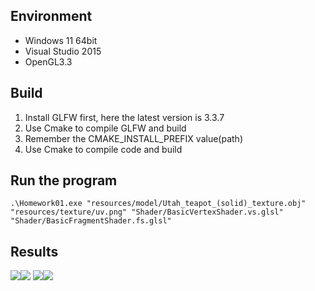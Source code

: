 ## Environment
- Windows 11 64bit
- Visual Studio 2015
- OpenGL3.3

## Build
1. Install GLFW first, here the latest version is 3.3.7
2. Use Cmake to compile GLFW and build
3. Remember the CMAKE_INSTALL_PREFIX value(path)
4. Use Cmake to compile code and build

## Run the program
```!
.\Homework01.exe "resources/model/Utah_teapot_(solid)_texture.obj" "resources/texture/uv.png" "Shader/BasicVertexShader.vs.glsl" "Shader/BasicFragmentShader.fs.glsl"
```
## Results
![](https://i.imgur.com/4Imec3p.png)![](https://i.imgur.com/iP905Y4.png)
![](https://i.imgur.com/pkfK2qd.png)![](https://i.imgur.com/PVC41nG.png)
